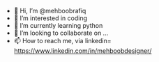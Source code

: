 - 👋 Hi, I’m @mehboobrafiq
- 👀 I’m interested in coding
- 🌱 I’m currently learning python
- 💞️ I’m looking to collaborate on ...
- 📫 How to reach me, via linkedin= https://www.linkedin.com/in/mehboobdesigner/
<!---
mehboobrafiq/mehboobrafiq is a ✨ special ✨ repository because its `README.md` (this file) appears on your GitHub profile.
You can click the Preview link to take a look at your changes.
--->
